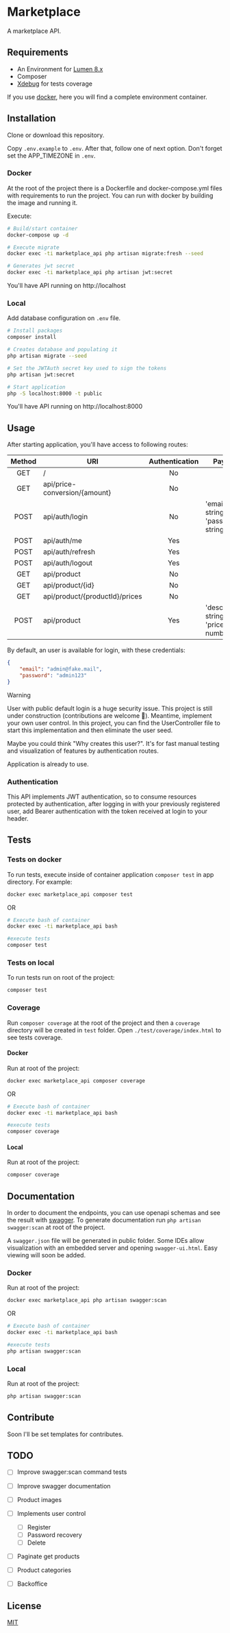 # Marketplace

A marketplace API.

## Requirements

- An Environment for [Lumen 8.x](https://lumen.laravel.com/docs/8.x/installation)
- Composer
- [Xdebug](https://xdebug.org/) for tests coverage

If you use [docker](https://www.docker.com/), here you will find a complete environment container.

## Installation

Clone or download this repository.

Copy `.env.example` to `.env`. After that, follow one of next option. Don't forget set the APP_TIMEZONE in `.env`.

### Docker

At the root of the project there is a Dockerfile and docker-compose.yml files with requirements to run the project.
You can run with docker by building the image and running it.

Execute:

```bash
# Build/start container
docker-compose up -d

# Execute migrate
docker exec -ti marketplace_api php artisan migrate:fresh --seed

# Generates jwt secret
docker exec -ti marketplace_api php artisan jwt:secret
```

You'll have API running on http://localhost

### Local

Add database configuration on `.env` file.

```bash
# Install packages
composer install

# Creates database and populating it
php artisan migrate --seed

# Set the JWTAuth secret key used to sign the tokens
php artisan jwt:secret

# Start application
php -S localhost:8000 -t public
```

You'll have API running on http://localhost:8000

## Usage

After starting application, you'll have access to following routes:


| Method | URI                              | Authentication | Payload                                      |
|:------:|----------------------------------|:--------------:|----------------------------------------------|
| GET    | /                                | No             |                                              |
| GET    | api/price-conversion/{amount}    | No             |                                              |
| POST   | api/auth/login                   | No             | 'email': string, 'password': string          |
| POST   | api/auth/me                      | Yes            |                                              |
| POST   | api/auth/refresh                 | Yes            |                                              |
| POST   | api/auth/logout                  | Yes            |                                              |
| GET    | api/product                      | No             |                                              |
| GET    | api/product/{id}                 | No             |                                              |
| GET    | api/product/{productId}/prices   | No             |                                              |
| POST   | api/product                      | Yes            | 'description': string, 'price': number       |

By default, an user is available for login, with these credentials:
```JSON
{
    "email": "admin@fake.mail",
    "password": "admin123"
}
```
> [!WARNING] 
> User with public default login is a huge security issue. This project is still under construction (contributions are welcome :slightly_smiling_face:). 
> Meantime, implement your own user control. In this project, you can find the UserController file to start this implementation and then eliminate the user seed.

Maybe you could think "Why creates this user?". It's for fast manual testing and visualization of features by authentication routes.

Application is already to use.

### Authentication

This API implements JWT authentication, so to consume resources protected by authentication, after logging in with your previously registered user, add Bearer authentication with the token received at login to your header.

## Tests

### Tests on docker

To run tests, execute inside of container application `composer test` in app directory. For example:

```bash
docker exec marketplace_api composer test
```

OR

```bash
# Execute bash of container
docker exec -ti marketplace_api bash

#execute tests
composer test
```

### Tests on local

To run tests run on root of the project:

```bash
composer test
```

### Coverage

Run `composer coverage` at the root of the project and then a `coverage` directory will be created in `test` folder.
Open `./test/coverage/index.html` to see tests coverage.

#### Docker

Run at root of the project:

```bash
docker exec marketplace_api composer coverage
```

OR

```bash
# Execute bash of container
docker exec -ti marketplace_api bash

#execute tests
composer coverage
```

#### Local

Run at root of the project:

```bash
composer coverage
```

## Documentation

In order to document the endpoints, you can use openapi schemas and see the result with [swagger](https://swagger.io/docs/specification/2-0/what-is-swagger/).
To generate documentation run `php artisan swagger:scan` at root of the project. 

A `swagger.json` file will be generated in public folder. Some IDEs allow visualization with an embedded server and opening `swagger-ui.html`.
Easy viewing will soon be added.

### Docker

Run at root of the project:

```bash
docker exec marketplace_api php artisan swagger:scan
```

OR

```bash
# Execute bash of container
docker exec -ti marketplace_api bash

#execute tests
php artisan swagger:scan
```

### Local

Run at root of the project:

```bash
php artisan swagger:scan
```

## Contribute

Soon I'll be set templates for contributes.

## TODO

- [ ] Improve swagger:scan command tests
- [ ] Improve swagger documentation
- [ ] Product images
- [ ] Implements user control
    + [ ] Register
    + [ ] Password recovery
    + [ ] Delete
- [ ] Paginate get products
- [ ] Product categories 
- [ ] Backoffice


## License

[MIT](./LICENSE)
